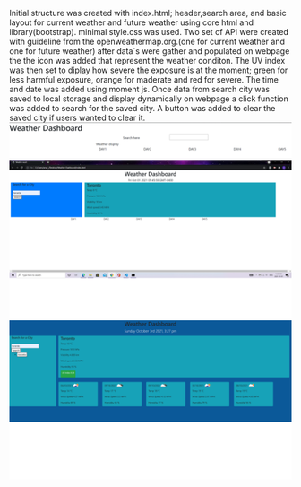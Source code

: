Initial structure was created with index.html; header,search area, and basic layout for current weather and future weather using core html and library(bootstrap). minimal style.css was used.
Two set of API were created with guideline from the openweathermap.org.(one for current weather and one for future weather)
after data`s were gather and populated on webpage the the icon was added that represent the weather conditon. 
The UV index was then set to diplay how severe the exposure is at the moment; green for less harmful exposure, orange for maderate and red for severe.
The time and date was added using moment js.
Once data from search city was saved to local storage and display dynamically on webpage a click function was added to search for the saved city. 
A button was added to clear the saved city if users wanted to clear it.
![initial layout](https://github.com/Algex07/Weather-Dashboard/blob/main/assets/initial%20layout%20for%20the%20app.png?raw=true)
![progres layout](https://github.com/Algex07/Weather-Dashboard/blob/main/assets/weather%20dashbord%20update.png?raw=true)
![progres with more diplay](https://github.com/Algex07/Weather-Dashboard/blob/main/assets/updated%20layout%20and%20updated%20js.png?raw=true)
